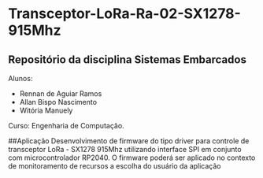 # Transceptor-LoRa-Ra-02-SX1278-915Mhz

## Repositório da disciplina Sistemas Embarcados

Alunos:
  - Rennan de Aguiar Ramos
  - Allan Bispo Nascimento
  - Witória Manuely

Curso: Engenharia de Computação.

##Aplicação 
Desenvolvimento de firmware do tipo driver para controle de transceptor LoRa - SX1278 915Mhz utilizando interface SPI em conjunto com microcontrolador RP2040. O firmware poderá ser aplicado no contexto de monitoramento de recursos a escolha do usuário da aplicação
